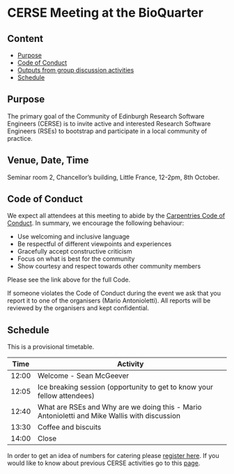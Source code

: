 # CERSE Meeting at the BioQuarter

## Content
* [Purpose](#purpose)
* [Code of Conduct](#code-of-conduct)
* [Outputs from group discussion activities](#outputs-from-group-discussion-activities)
* [Schedule](#schedule)


## Purpose

The primary goal of the Community of Edinburgh Research Software Engineers (CERSE) is to invite active and interested Research Software Engineers (RSEs) to bootstrap and participate in a local community of practice.

##	Venue, Date, Time

Seminar room 2, Chancellor’s building, Little France, 12-2pm, 8th October.

## Code of Conduct

We expect all attendees at this meeting to abide by the [Carpentries Code of Conduct](https://docs.carpentries.org/topic_folders/policies/code-of-conduct.html). In summary, we encourage the following behaviour:

* Use welcoming and inclusive language
* Be respectful of different viewpoints and experiences
* Gracefully accept constructive criticism
* Focus on what is best for the community
* Show courtesy and respect towards other community members

Please see the link above for the full Code.

If someone violates the Code of Conduct during the event we ask that you report it to one of the organisers (Mario Antonioletti). All reports will be reviewed by the organisers and kept confidential.  

## Schedule

This is a provisional timetable.

|Time  | Activity      | 
|------| ------|
|12:00 | Welcome - Sean McGeever |
|12:05 | Ice breaking session (opportunity to get to know your fellow attendees) |
|12:40 | What are RSEs and Why are we doing this - Mario Antonioletti and Mike Wallis with discussion |
|13:30 | Coffee and biscuits |
|14:00 | Close |

In order to get an idea of numbers for catering please [register here](https://www.eventbrite.co.uk/e/edinburgh-rse-community-meeting-bioqaurter-tickets-72920181225). If you would like to know about previous CERSE activities go to this [page](https://cerse.github.io/).


